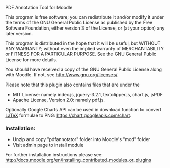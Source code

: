 PDF Annotation Tool for Moodle

This program is free software; you can redistribute it and/or modify
it under the terms of the GNU General Public License as published by
the Free Software Foundation, either version 3 of the License, or
(at your option) any later version.

This program is distributed in the hope that it will be useful,
but WITHOUT ANY WARRANTY; without even the implied warranty of
MERCHANTABILITY or FITNESS FOR A PARTICULAR PURPOSE.  See the
GNU General Public License for more details.

You should have received a copy of the GNU General Public License
along with Moodle.  If not, see <http://www.gnu.org/licenses/>.

Please note that this plugin also contains files that are under the
- MIT License: namely index.js, jquery-3.2.1, textclipper.js, chart.js, jsPDF
- Apache License, Version 2.0: namely pdf.js.

Optionally Google Charts API can be used in download function to convert [LaTeX](https://www.latex-project.org/) formulae to PNG: <https://chart.googleapis.com/chart>.

### Installation:

- Unzip and copy "pdfannotator" folder into Moodle's "mod" folder
- Visit admin page to install module

For further installation instructions please see: <http://docs.moodle.org/en/Installing_contributed_modules_or_plugins>